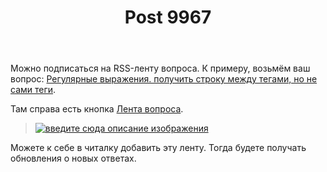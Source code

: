 ﻿---
title: "Post 9967"
se.owner.user_id: 15479
se.owner.display_name: "Suvitruf says Reinstate Monica"
se.owner.link: "https://ru.meta.stackoverflow.com/users/15479/suvitruf-says-reinstate-monica"
se.link: "https://ru.meta.stackoverflow.com/a/9967"
se.post_id: 9967
se.post_type: answer
se.score: 10
---
<p>Можно подписаться на RSS-ленту вопроса. К примеру, возьмём ваш вопрос: <a href="https://ru.stackoverflow.com/q/1063504/15479">Регулярные выражения. получить строку между тегами, но не сами теги</a>.</p>

<p>Там справа есть кнопка <a href="https://ru.stackoverflow.com/feeds/question/1063504">Лента вопроса</a>.</p>

<blockquote>
  <p><a href="https://i.stack.imgur.com/M1Lhf.png" rel="nofollow noreferrer"><img src="https://i.stack.imgur.com/M1Lhf.png" alt="введите сюда описание изображения"></a></p>
</blockquote>

<p>Можете к себе в читалку добавить эту ленту. Тогда будете получать обновления о новых ответах.</p>
